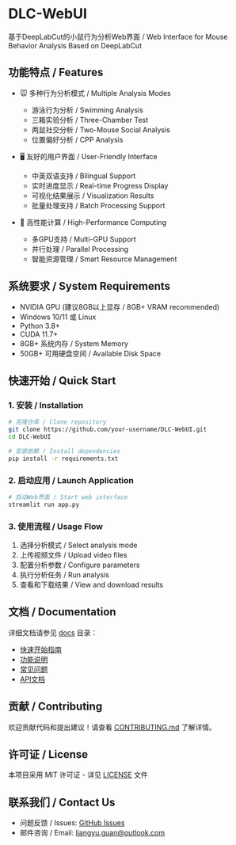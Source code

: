 # DLC-WebUI

基于DeepLabCut的小鼠行为分析Web界面 / Web Interface for Mouse Behavior Analysis Based on DeepLabCut

## 功能特点 / Features

- 🐭 多种行为分析模式 / Multiple Analysis Modes
  - 游泳行为分析 / Swimming Analysis
  - 三箱实验分析 / Three-Chamber Test
  - 两鼠社交分析 / Two-Mouse Social Analysis
  - 位置偏好分析 / CPP Analysis

- 🖥️ 友好的用户界面 / User-Friendly Interface
  - 中英双语支持 / Bilingual Support
  - 实时进度显示 / Real-time Progress Display
  - 可视化结果展示 / Visualization Results
  - 批量处理支持 / Batch Processing Support

- 🚀 高性能计算 / High-Performance Computing
  - 多GPU支持 / Multi-GPU Support
  - 并行处理 / Parallel Processing
  - 智能资源管理 / Smart Resource Management

## 系统要求 / System Requirements

- NVIDIA GPU (建议8GB以上显存 / 8GB+ VRAM recommended)
- Windows 10/11 或 Linux
- Python 3.8+
- CUDA 11.7+
- 8GB+ 系统内存 / System Memory
- 50GB+ 可用硬盘空间 / Available Disk Space

## 快速开始 / Quick Start

### 1. 安装 / Installation

```bash
# 克隆仓库 / Clone repository
git clone https://github.com/your-username/DLC-WebUI.git
cd DLC-WebUI

# 安装依赖 / Install dependencies
pip install -r requirements.txt
```

### 2. 启动应用 / Launch Application

```bash
# 启动Web界面 / Start web interface
streamlit run app.py
```

### 3. 使用流程 / Usage Flow

1. 选择分析模式 / Select analysis mode
2. 上传视频文件 / Upload video files
3. 配置分析参数 / Configure parameters
4. 执行分析任务 / Run analysis
5. 查看和下载结果 / View and download results

## 文档 / Documentation

详细文档请参见 [docs](docs/README.md) 目录：
- [快速开始指南](docs/guides/quickstart.md)
- [功能说明](docs/guides/features.md)
- [常见问题](docs/guides/faq.md)
- [API文档](docs/api/core.md)

## 贡献 / Contributing

欢迎贡献代码和提出建议！请查看 [CONTRIBUTING.md](CONTRIBUTING.md) 了解详情。

## 许可证 / License

本项目采用 MIT 许可证 - 详见 [LICENSE](LICENSE) 文件

## 联系我们 / Contact Us

- 问题反馈 / Issues: [GitHub Issues](https://github.com/guanliangyu/DLC-WebUI/issues)
- 邮件咨询 / Email: liangyu.guan@outlook.com
